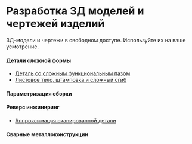 # Разработка 3Д моделей и чертежей изделий

3Д-модели и чертежи в свободном доступе. 
Используйте их на ваше усмотрение.

#### Детали сложной формы
- [Деталь со сложным функциональным пазом](BASE/Деталь%20со%20сложным%20функциональным%20пазом.md)
- [Листовое тело, штамповка и сложный сгиб](BASE/Листовое%20тело,%20штамповка%20и%20сложный%20сгиб.md)

#### Параметризация сборки


#### Реверс инжиниринг
- [Аппроксимация сканированной детали](BASE/Аппроксимация%20сканированной%20детали.md)


#### Сварные металлоконструкции
